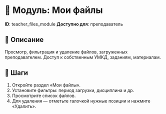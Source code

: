 # 📘 Модуль: Мои файлы
**ID**: teacher_files_module
**Доступно для**: преподаватель

## 📝 Описание
Просмотр, фильтрация и удаление файлов, загруженных преподавателем. Доступ к собственным УМКД, заданиям, материалам.

## 🩜 Шаги
1. Откройте раздел «Мои файлы».
2. Установите фильтры: период загрузки, дисциплина и др.
3. Просмотрите список файлов.
4. Для удаления — отметьте галочкой нужные позиции и нажмите «Удалить».
